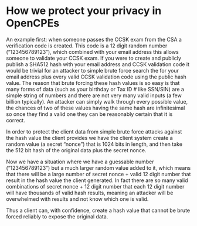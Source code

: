 # How we protect your privacy in OpenCPEs

An example first: when someone passes the CCSK exam from the CSA a verification code is created. This code is a 12 digit random number (“123456789123”), which combined with your email address this allows someone to validate your CCSK exam. If you were to create and publicly publish a SHA512 hash with your email address and CCSK validation code it would be trivial for an attacker to simple brute force search the for your email address plus every valid CCSK validation code using the public hash value. The reason that brute forcing these hash values is so easy is that many forms of data (such as your birthday or Tax ID # like SSN/SIN) are a simple string of numbers and there are not very many valid inputs (a few billion typically). An attacker can simply walk through every possible value, the chances of two of these values having the same hash are infinitesimal so once they find a valid one they can be reasonably certain that it is correct.

In order to protect the client data from simple brute force attacks against the hash value the client provides we have the client system create a random value (a secret “nonce”) that is 1024 bits in length, and then take the 512 bit hash of the original data plus the secret nonce.

Now we have a situation where we have a guessable number (“123456789123”) but a much larger random value added to it, which means that there will be a large number of secret nonce + valid 12 digit number that result in the hash value the client generated. In fact there are so many valid combinations of secret nonce + 12 digit number that each 12 digit number will have thousands of valid hash results, meaning an attacker will be overwhelmed with results and not know which one is valid.

Thus a client can, with confidence, create a hash value that cannot be brute forced reliably to expose the original data.
